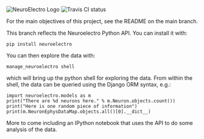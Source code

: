 ![NeuroElectro Logo](https://raw.githubusercontent.com/neuroelectro/neuroelectro_org/master/media/images/neuroelectro.png)
![Travis CI status](https://travis-ci.org/neuroelectro/neuroelectro_org.svg?branch=pypi)

For the main objectives of this project, see the README on the main branch.  

This branch reflects the Neuroelectro Python API.  You can install it with:  

`pip install neuroelectro`

You can then explore the data with: 

`manage_neuroelectro shell`

which will bring up the python shell for exploring the data.  From within the shell, the data can be queried using the Django ORM syntax, e.g.:

```
import neuroelectro.models as m
print("There are %d neurons here." % m.Neuron.objects.count())
print("Here is one random piece of information")
print(m.NeuronEphysDataMap.objects.all()[0].__dict__)
```

More to come including an IPython notebook that uses the API to do some analysis of the data.  

